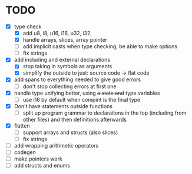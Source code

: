 # TODO

- [x] type check
  - [x] add u8, i8, u16, i16, u32, i32,
  - [x] handle arrays, slices, array pointer
  - [ ] add implicit casts when type checking, be able to make options
  - [ ] fix strings
- [x] add including and external declarations
  - [x] stop taking in symbols as arguments
  - [x] simplify the outside to just: source code -> flat code
- [x] add spans to everything needed to give good errors
  - [ ] don't stop collecting errors at first one
- [x] handle type unifying better, using ~~a state and~~ type variables
  - [ ] use i16 by default when compint is the final type
- [x] Don't have statements outside functions
  - [ ] split up program grammar to declarations in the top (including from other files) and then definitions afterwards
- [x] flatten
  - [ ] support arrays and structs (also slices)
  - [ ] fix strings
- [ ] add wrapping arithmetic operators
- [ ] codegen
- [ ] make pointers work
- [ ] add structs and enums
